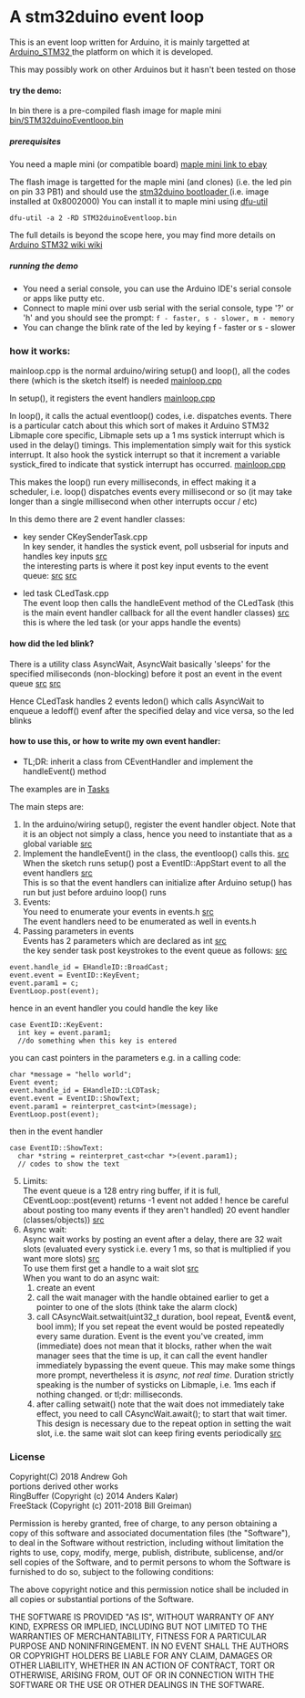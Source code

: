 # A stm32duino event loop
This is an event loop written for Arduino, it is mainly targetted at 
[ Arduino_STM32 ]( https://github.com/rogerclarkmelbourne/Arduino_STM32 ) the platform on which it is developed.

This may possibly work on other Arduinos but it hasn't been tested on those

#### try the demo:
In bin there is a pre-compiled flash image for maple mini 
[ bin/STM32duinoEventloop.bin ]( https://github.com/ag88/stm32duino-eventloop/tree/master/bin )
##### prerequisites
You need a maple mini (or compatible board)
[ maple mini ]( https://www.leaflabs.com/maple/ )
[ link to ebay  ]( https://www.ebay.com/sch/i.html?_from=R40&_nkw=maple+mini&_sacat=0 )

The flash image is targetted for the maple mini (and clones) (i.e. the led pin on pin 33 PB1) and should use the [ stm32duino bootloader ]( https://github.com/rogerclarkmelbourne/STM32duino-bootloader ) (i.e. image installed at 0x8002000)
You can install it to maple mini using [ dfu-util ]( http://dfu-util.sourceforge.net/ )

` dfu-util -a 2 -RD STM32duinoEventloop.bin `

The full details is beyond the scope here, you may find more details on 
[ Arduino STM32 wiki ](https://github.com/rogerclarkmelbourne/Arduino_STM32/wiki/Installation)
[wiki](http://wiki.stm32duino.com/index.php?title=Installation)

##### running the demo
* You need a serial console, you can use the Arduino IDE's serial console or apps like putty etc.
* Connect to maple mini over usb serial with the serial console, type '?' or 'h' and you should see the prompt:
`f - faster, s - slower, m - memory`
* You can change the blink rate of the led by keying f - faster or s - slower

### how it works:

mainloop.cpp is the normal arduino/wiring setup() and loop(), all the codes there (which is the sketch itself) is needed
[mainloop.cpp](https://github.com/ag88/stm32duino-eventloop/blob/master/src/mainloop.cpp)

In setup(), it registers the event handlers
[mainloop.cpp](https://github.com/ag88/stm32duino-eventloop/blob/master/src/mainloop.cpp#L38)

In loop(), it calls the actual eventloop() codes, i.e. dispatches events. 
There is a particular catch about this which sort of makes it Arduino STM32 Libmaple core specific, Libmaple sets up a 1 ms systick interrupt which is used in the delay() timings. This implementation simply wait for this systick interrupt. It also hook the systick interrupt so that it increment a variable systick_fired to indicate that systick interrupt has occurred. [mainloop.cpp](https://github.com/ag88/stm32duino-eventloop/blob/master/src/mainloop.cpp#L78)

This makes the loop() run every milliseconds, in effect making it a scheduler, i.e. loop() dispatches events every millisecond or so (it may take longer than a single millisecond when other interrupts occur / etc)

In this demo there are 2 event handler classes:
* key sender  CKeySenderTask.cpp  
In key sender, it handles the systick event, poll usbserial for inputs and handles key inputs
[src](https://github.com/ag88/stm32duino-eventloop/blob/master/src/tasks/CKeySenderTask.cpp#L18)  
the interesting parts is where it post key input events to the event queue:
[src](https://github.com/ag88/stm32duino-eventloop/blob/master/src/tasks/CKeySenderTask.cpp#L58)
[src](https://github.com/ag88/stm32duino-eventloop/blob/master/src/tasks/CKeySenderTask.cpp#L97)

* led task CLedTask.cpp  
The event loop then calls the handleEvent method of the CLedTask (this is the main event handler callback for all the event handler classes)
[src](https://github.com/ag88/stm32duino-eventloop/blob/master/src/tasks/CLedTask.cpp#L29)  
this is where the led task (or your apps handle the events)

#### how did the led blink?
There is a utility class AsyncWait, AsyncWait basically 'sleeps' for the specified miliseconds (non-blocking) before it post an event in the event queue
[src](https://github.com/ag88/stm32duino-eventloop/blob/a80b09a7551616377ce280455e5279dba21da116/src/tasks/CLedTask.cpp#L67)
[src](https://github.com/ag88/stm32duino-eventloop/blob/master/src/eventloop/ASyncWait.h#L34)

Hence CLedTask handles 2 events ledon() which calls AsyncWait to enqueue a ledoff() evenf after the specified delay and vice versa, so the led blinks  

#### how to use this, or how to write my own event handler:
* TL;DR: inherit a class from CEventHandler and implement the handleEvent() method

The examples are in [ Tasks ](https://github.com/ag88/stm32duino-eventloop/tree/master/src/tasks)

The main steps are:
1. In the arduino/wiring setup(), register the event handler object. Note that it is an object not simply a class, hence you need to instantiate that as a global variable 
[src](https://github.com/ag88/stm32duino-eventloop/blob/master/src/mainloop.cpp#L38)
2. Implement the handleEvent() in the class, the eventloop() calls this. 
[src](https://github.com/ag88/stm32duino-eventloop/blob/master/src/tasks/CLedTask.cpp#L29)  
When the sketch runs setup() post a EventID::AppStart event to all the event handlers
[src](https://github.com/ag88/stm32duino-eventloop/blob/a80b09a7551616377ce280455e5279dba21da116/src/mainloop.cpp#L49)  
This is so that the event handlers can initialize after Arduino setup() has run but just before arduino loop() runs
3. Events:  
You need to enumerate your events in events.h
[src](https://github.com/ag88/stm32duino-eventloop/blob/a80b09a7551616377ce280455e5279dba21da116/src/eventloop/Event.h#L11)  
The event handlers need to be enumerated as well in events.h 
4. Passing parameters in events  
Events has 2 parameters which are declared as int
[src](https://github.com/ag88/stm32duino-eventloop/blob/master/src/eventloop/Event.h#L47)  
the key sender task post keystrokes to the event queue as follows:
[src](https://github.com/ag88/stm32duino-eventloop/blob/master/src/tasks/CKeySenderTask.cpp#L49)
```
event.handle_id = EHandleID::BroadCast;
event.event = EventID::KeyEvent;
event.param1 = c;
EventLoop.post(event);
```
hence in an event handler you could handle the key like
```
case EventID::KeyEvent:
  int key = event.param1;
  //do something when this key is entered
```
you can cast pointers in the parameters e.g.
in a calling code:
```
char *message = "hello world";
Event event;
event.handle_id = EHandleID::LCDTask;
event.event = EventID::ShowText;
event.param1 = reinterpret_cast<int>(message);
EventLoop.post(event);
```
then in the event handler
```
case EventID::ShowText:
  char *string = reinterpret_cast<char *>(event.param1);
  // codes to show the text 
```
5. Limits:  
The event queue is a 128 entry ring buffer, if it is full, CEventLoop::post(event) returns -1 event not added ! hence be careful about posting too many events if they aren't handled)
20 event handler (classes/objects))
[src](https://github.com/ag88/stm32duino-eventloop/blob/a80b09a7551616377ce280455e5279dba21da116/src/eventloop/EventLoop.h#L12)
6. Async wait:  
Async wait works by posting an event after a delay, there are 32 wait slots (evaluated every systick i.e. every 1 ms, so that is multiplied if you want more slots)
[src](https://github.com/ag88/stm32duino-eventloop/blob/master/src/eventloop/ASyncWait.h)  
To use them first get a handle to a wait slot
[src](https://github.com/ag88/stm32duino-eventloop/blob/a80b09a7551616377ce280455e5279dba21da116/src/tasks/CLedTask.cpp#L60)  
When you want to do an async wait:
   1. create an event
   2. call the wait manager with the handle obtained earlier to get a pointer to one of the slots (think take the alarm clock)
   3. call CAsyncWait.setwait(uint32_t duration, bool repeat, Event& event, bool imm);
If you set repeat the event would be posted repeatedly every same duration. Event is the event you've created, imm (immediate) does not mean that it blocks, rather when the wait manager sees that the time is up, it can call the event handler immediately bypassing the event queue. This may make some things more prompt, nevertheless it is *async, not real time*. Duration strictly speaking is the number of systicks on Libmaple, i.e. 1ms each if nothing changed. or tl;dr: milliseconds.
   4. after calling setwait() note that the wait does not immediately take effect, you need to call CAsyncWait.await(); to start that wait timer. This design is necessary due to the repeat option in setting the wait slot, i.e. the same wait slot can keep firing events periodically
[src](https://github.com/ag88/stm32duino-eventloop/blob/a80b09a7551616377ce280455e5279dba21da116/src/tasks/CLedTask.cpp#L72)


### License
Copyright(C) 2018 Andrew Goh  
portions derived other works   
RingBuffer (Copyright (c) 2014 Anders Kalør)  
FreeStack (Copyright (c) 2011-2018 Bill Greiman)  

Permission is hereby granted, free of charge, to any person obtaining a copy of
this software and associated documentation files (the "Software"), to deal in
the Software without restriction, including without limitation the rights to
use, copy, modify, merge, publish, distribute, sublicense, and/or sell copies of
the Software, and to permit persons to whom the Software is furnished to do so,
subject to the following conditions:

The above copyright notice and this permission notice shall be included in all
copies or substantial portions of the Software.

THE SOFTWARE IS PROVIDED "AS IS", WITHOUT WARRANTY OF ANY KIND, EXPRESS OR
IMPLIED, INCLUDING BUT NOT LIMITED TO THE WARRANTIES OF MERCHANTABILITY, FITNESS
FOR A PARTICULAR PURPOSE AND NONINFRINGEMENT. IN NO EVENT SHALL THE AUTHORS OR
COPYRIGHT HOLDERS BE LIABLE FOR ANY CLAIM, DAMAGES OR OTHER LIABILITY, WHETHER
IN AN ACTION OF CONTRACT, TORT OR OTHERWISE, ARISING FROM, OUT OF OR IN
CONNECTION WITH THE SOFTWARE OR THE USE OR OTHER DEALINGS IN THE SOFTWARE.